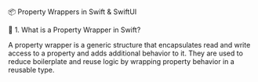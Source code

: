 📦 Property Wrappers in Swift & SwiftUI

🔹 1. What is a Property Wrapper in Swift?

A property wrapper is a generic structure that encapsulates read and write access to a property and adds additional behavior to it.
They are used to reduce boilerplate and reuse logic by wrapping property behavior in a reusable type.
